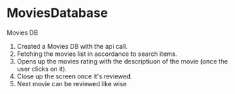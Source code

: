# MoviesDatabase
Movies DB
1. Created a Movies DB with the api call.
2. Fetching the movies list in accordance to search items.
3. Opens up the movies rating with the descriptiuon of the movie (once the user clicks on it).
4. Close up the screen once it's reviewed.
5. Next movie can be reviewed like wise
